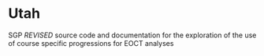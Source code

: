 Utah
========

SGP *REVISED* source code and documentation for the exploration of the use of course specific progressions for EOCT analyses
